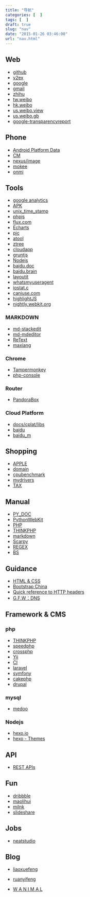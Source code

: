 ```yaml
---
title: "导航"
categories: [  ]
tags: [  ]
draft: true
slug: "nav"
date: "2015-01-26 03:46:00"
url: "nav.html"
---
```


## Web

- [github][1]
- [v2ex][2]
- [google][3]
- [gmail][4]
- [zhihu][5]
- [tw.weibo][6]
- [hk.weibo][7]
- [us.weibo.view][8]
- [us.weibo.gb][9]
- [google-transparencyreport][10]

## Phone

- [Android Platform Data][11]
- [CM][12]
- [nexus/image][13]
- [mokee][14]
- [onmi][15]

## Tools

- [google analytics][16]
- [APK][17]
- [unix_time_stamp][18]
- [phpjs][19]
- [flux.com][20]
- [Echarts][21]
- [pic][22]
- [atool][23]
- [ztree][24]
- [cloudapp][25]
- [gruntjs][26]
- [Nodejs][27]
- [baidu.doc][28]
- [baidu.brain][29]
- [layoutit][30]
- [whatsmyuseragent][31]
- [iostat.c][32]
- [caniuse.com][33]
- [highlightJS][34]
- [nightly.webkit.org][35]

### MARKDOWN

- [md-stackedit][36]
- [md-mdeditor][37]
- [ReText][38]
- [maxiang][39]

### Chrome

- [Tampermonkey][40]
- [php-console][41]

### Router

- [PandoraBox][42]

### Cloud Platform

- [docs/cplat/libs][43]
- [baidu][44]
- [baidu_m][45]

## Shopping

- [APPLE][46]
- [domain][47]
- [cpubenchmark][48]
- [mydrivers][49]
- [TAX][50]

## Manual

- [PY_DOC][51]
- [PythonWebKit][52]
- [PHP][53]
- [THINKPHP][54]
- [markdown][55]
- [Scarpy][56]
- [REGEX][57]
- [BS][58]

## Guidance

- [HTML & CSS][59]
- [Bootstrap China][60]
- [Quick reference to HTTP headers][61]
- [G.F.W：DNS][62]

## Framework & CMS

### php

- [THINKPHP][63]
- [speedphp][64]
- [crossphp][65]
- [Yii][66]
- [CI][67] 
- [laravel][68]
- [symfony][69]
- [cakephp][70]
- [drupal][71]

### mysql

- [medoo][72]

### Nodejs

- [hexo.io][73]
- [hexo - Themes][74]

## API

- [REST APIs][75]

## Fun

- [dribbble][76]
- [maolihui][77]
- [milnk][78]
- [slideshare][79]

## Jobs

- [neatstudio][80]

## Blog

- [liaoxuefeng][81]
- [ruanyifeng][82]
- [W A N I M A L][83]


  [1]: https://github.com/phpgao
  [2]: https://www.v2ex.com/
  [3]: https://www.google.com.hk/
  [4]: https://mail.google.com/mail/#inbox
  [5]: http://www.zhihu.com/people/phpgao
  [6]: http://tw.weibo.com/
  [7]: http://hk.weibo.com/
  [8]: http://us.weibo.com/view
  [9]: http://us.weibo.com/gb
  [10]: http://www.google.com/transparencyreport/?hl=zh-CN
  [11]: http://developer.android.com/about/dashboards/index.html
  [12]: http://download.cyanogenmod.org/?type=nightly&device=hammerhead
  [13]: https://developers.google.com/android/
  [14]: http://download.mokeedev.com/?device=hammerhead
  [15]: http://dl.omnirom.org/hammerhead/
  [16]: https://www.google.com/analytics/web/?hl=zh
  [17]: http://apps.evozi.com/apk-downloader/
  [18]: http://shijianchuo.911cha.com/
  [19]: http://phpjs.org/
  [20]: http://justgetflux.com/map.html
  [21]: http://echarts.baidu.com/
  [22]: http://weibotuchuang.sinaapp.com/
  [23]: http://www.atool.org/
  [24]: http://www.ztree.me/v3/main.php
  [25]: https://www.getcloudapp.com/
  [26]: http://gruntjs.com/
  [27]: http://nodejs.org/
  [28]: http://word.baidu.com/
  [29]: http://naotu.baidu.com/edit.html
  [30]: http://www.bootcss.com/p/layoutit/
  [31]: http://whatsmyuseragent.com/
  [32]: https://code.google.com/p/tester-higkoo/source/browse/#svn%2Ftrunk%2FTools%2Fiostat
  [33]: http://caniuse.com/
  [34]: https://highlightjs.org/
  [35]: http://nightly.webkit.org/
  [36]: https://stackedit.io/#
  [37]: https://www.zybuluo.com/mdeditor
  [38]: http://sourceforge.net/p/retext/home/ReText/
  [39]: http://maxiang.info/
  [40]: https://chrome.google.com/webstore/detail/tampermonkey/dhdgffkkebhmkfjojejmpbldmpobfkfo
  [41]: https://chrome.google.com/webstore/detail/php-console/nfhmhhlpfleoednkpnnnkolmclajemef
  [42]: http://downloads.openwrt.org.cn/PandoraBox/
  [43]: http://developer.baidu.com/wiki/index.php?title=docs/cplat/libs
  [44]: http://developer.baidu.com/wiki/index.php
  [45]: http://mc.baidu.com/
  [46]: http://store.apple.com/us/browse/home/specialdeals/ipod
  [47]: http://www.qiuyumi.org
  [48]: http://cpubenchmark
  [49]: http://www.mydrivers.com/zhuanti/index.shtml
  [50]: http://www.customs.gov.cn/publish/portal0/tab399/info363071.htm
  [51]: https://docs.python.org/2/index.html
  [52]: https://wiki.python.org/moin/PythonWebKit
  [53]: http://www.php.net/manual/zh/funcref.php
  [54]: http://document.thinkphp.cn/manual_3_2.html
  [55]: http://daringfireball.net/projects/markdown/
  [56]: http://scrapy-chs.readthedocs.org/zh_CN/latest/intro/overview.html
  [57]: http://www.jb51.net/tools/zhengze.html
  [58]: http://www.crummy.com/software/BeautifulSoup/bs3/documentation.zh.html
  [59]: http://codeguide.bootcss.com/
  [60]: http://www.bootcss.com/
  [61]: http://www.cs.tut.fi/~jkorpela/http.html
  [62]: http://my.oschina.net/idevpn/blog/323010
  [63]: http://www.thinkphp.cn/
  [64]: http://www.speedphp.com/
  [65]: http://www.crossphp.com/
  [66]: http://www.yiiframework.com
  [67]: http://www.codeigniter.com/
  [68]: http://laravel.com/
  [69]: http://symfony.com/
  [70]: http://cakephp.org/
  [71]: https://www.drupal.org/
  [72]: http://medoo.in/
  [73]: http://hexo.io/
  [74]: https://github.com/hexojs/hexo/wiki/Themes
  [75]: https://dev.twitter.com/rest/public
  [76]: https://dribbble.com/
  [77]: http://maolihui.com/
  [78]: http://milnk.com/discover
  [79]: http://www.slideshare.net/
  [80]: http://static.neatstudio.com/jobs/
  [81]: http://www.liaoxuefeng.com/
  [82]: http://www.ruanyifeng.com/home.html
  [83]: http://wanimal.lofter.com/